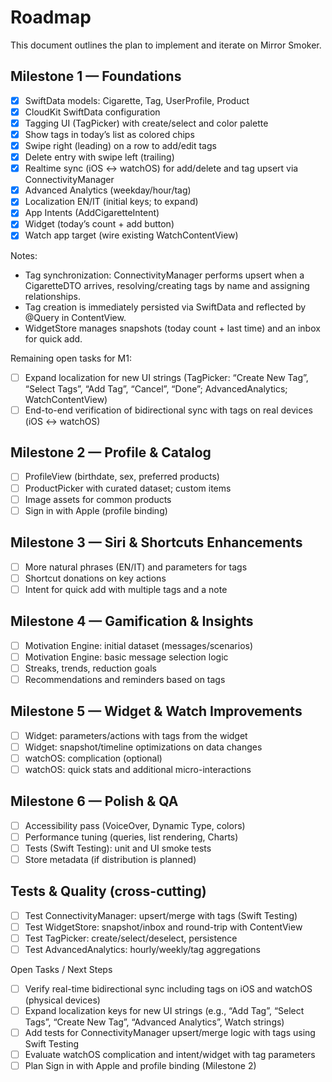 # Roadmap

This document outlines the plan to implement and iterate on Mirror Smoker.

## Milestone 1 — Foundations
- [x] SwiftData models: Cigarette, Tag, UserProfile, Product
- [x] CloudKit SwiftData configuration
- [x] Tagging UI (TagPicker) with create/select and color palette
- [x] Show tags in today’s list as colored chips
- [x] Swipe right (leading) on a row to add/edit tags
- [x] Delete entry with swipe left (trailing)
- [x] Realtime sync (iOS ↔︎ watchOS) for add/delete and tag upsert via ConnectivityManager
- [x] Advanced Analytics (weekday/hour/tag)
- [x] Localization EN/IT (initial keys; to expand)
- [x] App Intents (AddCigaretteIntent)
- [x] Widget (today’s count + add button)
- [x] Watch app target (wire existing WatchContentView)

Notes:
- Tag synchronization: ConnectivityManager performs upsert when a CigaretteDTO arrives, resolving/creating tags by name and assigning relationships.
- Tag creation is immediately persisted via SwiftData and reflected by @Query in ContentView.
- WidgetStore manages snapshots (today count + last time) and an inbox for quick add.

Remaining open tasks for M1:
- [ ] Expand localization for new UI strings (TagPicker: “Create New Tag”, “Select Tags”, “Add Tag”, “Cancel”, “Done”; AdvancedAnalytics; WatchContentView)
- [ ] End-to-end verification of bidirectional sync with tags on real devices (iOS ↔︎ watchOS)

## Milestone 2 — Profile & Catalog
- [ ] ProfileView (birthdate, sex, preferred products)
- [ ] ProductPicker with curated dataset; custom items
- [ ] Image assets for common products
- [ ] Sign in with Apple (profile binding)

## Milestone 3 — Siri & Shortcuts Enhancements
- [ ] More natural phrases (EN/IT) and parameters for tags
- [ ] Shortcut donations on key actions
- [ ] Intent for quick add with multiple tags and a note

## Milestone 4 — Gamification & Insights
- [ ] Motivation Engine: initial dataset (messages/scenarios)
- [ ] Motivation Engine: basic message selection logic
- [ ] Streaks, trends, reduction goals
- [ ] Recommendations and reminders based on tags

## Milestone 5 — Widget & Watch Improvements
- [ ] Widget: parameters/actions with tags from the widget
- [ ] Widget: snapshot/timeline optimizations on data changes
- [ ] watchOS: complication (optional)
- [ ] watchOS: quick stats and additional micro-interactions

## Milestone 6 — Polish & QA
- [ ] Accessibility pass (VoiceOver, Dynamic Type, colors)
- [ ] Performance tuning (queries, list rendering, Charts)
- [ ] Tests (Swift Testing): unit and UI smoke tests
- [ ] Store metadata (if distribution is planned)

## Tests & Quality (cross-cutting)
- [ ] Test ConnectivityManager: upsert/merge with tags (Swift Testing)
- [ ] Test WidgetStore: snapshot/inbox and round-trip with ContentView
- [ ] Test TagPicker: create/select/deselect, persistence
- [ ] Test AdvancedAnalytics: hourly/weekly/tag aggregations

Open Tasks / Next Steps
- [ ] Verify real-time bidirectional sync including tags on iOS and watchOS (physical devices)
- [ ] Expand localization keys for new UI strings (e.g., “Add Tag”, “Select Tags”, “Create New Tag”, “Advanced Analytics”, Watch strings)
- [ ] Add tests for ConnectivityManager upsert/merge logic with tags using Swift Testing
- [ ] Evaluate watchOS complication and intent/widget with tag parameters
- [ ] Plan Sign in with Apple and profile binding (Milestone 2)
